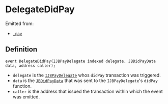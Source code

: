 # DelegateDidPay

Emitted from:

* [`_pay`](/protocol/api/contracts/or-abstract/jbpayoutredemptionpaymentterminal/write/-_pay.md)

## Definition

```solidity
event DelegateDidPay(IJBPayDelegate indexed delegate, JBDidPayData data, address caller);
```

* `delegate` is the [`IJBPayDelegate`](/protocol/api/interfaces/ijbpaydelegate.md) whos `didPay` transaction was triggered.
* `data` is the [`JBDidPayData`](/protocol/api/data-structures/jbdidpaydata.md) that was sent to the `IJBPayDelegate`'s `didPay` function.
* `caller` is the address that issued the transaction within which the event was emitted.
